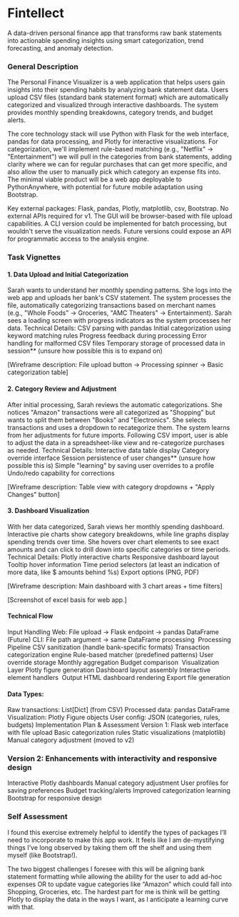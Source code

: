 # Fintellect 
A data-driven personal finance app that transforms raw bank statements into actionable spending insights using smart categorization, trend forecasting, and anomaly detection.

### General Description
The Personal Finance Visualizer is a web application that helps users gain insights into their spending habits by analyzing bank statement data. Users upload CSV files (standard bank statement format) which are automatically categorized and visualized through interactive dashboards. The system provides monthly spending breakdowns, category trends, and budget alerts.

The core technology stack will use Python with Flask for the web interface, pandas for data processing, and Plotly for interactive visualizations. For categorization, we'll implement rule-based matching (e.g., "Netflix" → "Entertainment") we will pull in the categories from bank statements, adding clarity where we can for regular purchases that can get more specific, and also allow the user to manually pick which category an expense fits into. The minimal viable product will be a web app deployable to PythonAnywhere, with potential for future mobile adaptation using Bootstrap.

Key external packages: Flask, pandas, Plotly, matplotlib, csv, Bootstrap. No external APIs required for v1. The GUI will be browser-based with file upload capabilities. A CLI version could be implemented for batch processing, but wouldn't serve the visualization needs. Future versions could expose an API for programmatic access to the analysis engine.

### Task Vignettes
#### 1. Data Upload and Initial Categorization
Sarah wants to understand her monthly spending patterns. She logs into the web app and uploads her bank's CSV statement. The system processes the file, automatically categorizing transactions based on merchant names (e.g., "Whole Foods" → Groceries, "AMC Theaters" → Entertainment). Sarah sees a loading screen with progress indicators as the system processes her data.
Technical Details:
CSV parsing with pandas
Initial categorization using keyword matching rules
Progress feedback during processing
Error handling for malformed CSV files
Temporary storage of processed data in session** (unsure how possible this is to expand on)

[Wireframe description: File upload button → Processing spinner → Basic categorization table] 
#### 2. Category Review and Adjustment
After initial processing, Sarah reviews the automatic categorizations. She notices "Amazon" transactions were all categorized as "Shopping" but wants to split them between "Books" and "Electronics". She selects transactions and uses a dropdown to recategorize them. The system learns from her adjustments for future imports.
Following CSV import, user is able to adjust the data in a spreadsheet-like view and re-categorize purchases as needed.
Technical Details:
Interactive data table display
Category override interface
Session persistence of user changes** (unsure how possible this is)
Simple "learning" by saving user overrides to a profile
Undo/redo capability for corrections

[Wireframe description: Table view with category dropdowns + "Apply Changes" button] 
#### 3. Dashboard Visualization
With her data categorized, Sarah views her monthly spending dashboard. Interactive pie charts show category breakdowns, while line graphs display spending trends over time. She hovers over chart elements to see exact amounts and can click to drill down into specific categories or time periods.
Technical Details:
Plotly interactive charts
Responsive dashboard layout
Tooltip hover information
Time period selectors (at least an indication of more data, like $ amounts behind %s)
Export options (PNG, PDF)

[Wireframe description: Main dashboard with 3 chart areas + time filters]



[Screenshot of excel basis for web app.]


#### Technical Flow
Input Handling
Web: File upload → Flask endpoint → pandas DataFrame
(Future) CLI: File path argument → same DataFrame processing 
Processing Pipeline
CSV sanitization (handle bank-specific formats)
Transaction categorization engine
Rule-based matcher (predefined patterns)
User override storage
Monthly aggregation
Budget comparison 
Visualization Layer
Plotly figure generation
Dashboard layout assembly
Interactive element handlers 
Output
HTML dashboard rendering
Export file generation

#### Data Types:
Raw transactions: List[Dict] (from CSV)
Processed data: pandas DataFrame
Visualization: Plotly Figure objects
User config: JSON (categories, rules, budgets)
Implementation Plan & Assessment
Version 1: Flask web interface with file upload
Basic categorization rules
Static visualizations (matplotlib)
Manual category adjustment (moved to v2)

### Version 2: Enhancements with interactivity and responsive design
Interactive Plotly dashboards
Manual category adjustment
User profiles for saving preferences
Budget tracking/alerts
Improved categorization learning
Bootstrap for responsive design

### Self Assessment
I found this exercise extremely helpful to identify the types of packages I’ll need to incorporate to make this app work. It feels like I am de-mystifying things I’ve long observed by taking them off the shelf and using them myself (like Bootstrap!).

The two biggest challenges I foresee with this will be aligning bank statement formatting while allowing the ability for the user to add ad-hoc expenses OR to update vague categories like “Amazon” which could fall into Shopping, Groceries, etc. The hardest part for me is think will be getting Plotly to display the data in the ways I want, as I anticipate a learning curve with that.

